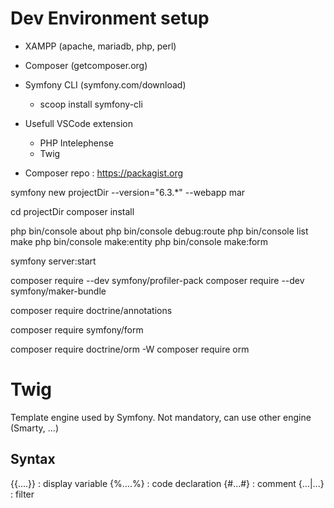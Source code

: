 # Dev Environment setup
<!-- Download -->
- XAMPP (apache, mariadb, php, perl)
- Composer (getcomposer.org)
- Symfony CLI (symfony.com/download)
    - scoop install symfony-cli

- Usefull VSCode extension
  - PHP Intelephense
  - Twig

- Composer repo : https://packagist.org


<!-- Create Symfony project from scratch --> 
symfony new projectDir --version="6.3.*" --webapp mar

<!-- Create Symfony project from existing source -->
cd projectDir
composer install

<!-- Display information about project -->
php bin/console about
php bin/console debug:route 
php bin/console list make
php bin/console make:entity
php bin/console make:form

<!-- Local dev server -->
symfony server:start

<!-- Add Symfony Profiler feature -->
composer require --dev symfony/profiler-pack
composer require --dev symfony/maker-bundle

<!-- Route via annotation -->
composer require doctrine/annotations

<!-- Form -->
composer require symfony/form

<!-- Doctrine -->
composer require doctrine/orm -W
composer require orm

# Twig
Template engine used by Symfony.
Not mandatory, can use other engine (Smarty, ...)

## Syntax
{{....}} : display variable
{%....%} : code declaration
{#...#} : comment
{...|...} : filter
